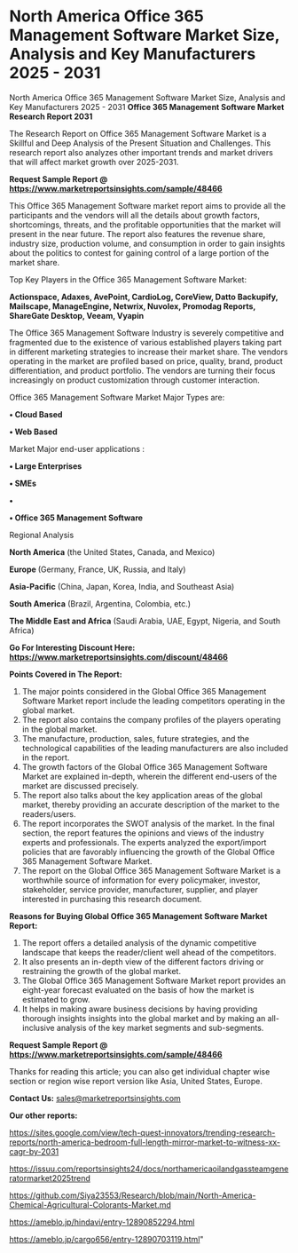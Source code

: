 # North America Office 365 Management Software Market Size, Analysis and Key Manufacturers 2025 - 2031
North America Office 365 Management Software Market Size, Analysis and Key Manufacturers 2025 - 2031
<strong>Office 365 Management Software Market Research Report 2031</strong>

The Research Report on Office 365 Management Software Market is a Skillful and Deep Analysis of the Present Situation and Challenges. This research report also analyzes other important trends and market drivers that will affect market growth over 2025-2031.

<strong>Request Sample Report @ <a href=https://www.marketreportsinsights.com/sample/48466>https://www.marketreportsinsights.com/sample/48466</a></strong>

This Office 365 Management Software market report aims to provide all the participants and the vendors will all the details about growth factors, shortcomings, threats, and the profitable opportunities that the market will present in the near future. The report also features the revenue share, industry size, production volume, and consumption in order to gain insights about the politics to contest for gaining control of a large portion of the market share.

Top Key Players in the Office 365 Management Software Market:

<strong>Actionspace, Adaxes, AvePoint, CardioLog, CoreView, Datto Backupify, Mailscape, ManageEngine, Netwrix, Nuvolex, Promodag Reports, ShareGate Desktop, Veeam, Vyapin</strong>

The Office 365 Management Software Industry is severely competitive and fragmented due to the existence of various established players taking part in different marketing strategies to increase their market share. The vendors operating in the market are profiled based on price, quality, brand, product differentiation, and product portfolio. The vendors are turning their focus increasingly on product customization through customer interaction.

Office 365 Management Software Market Major Types are:

<strong>•  Cloud Based

•  Web Based</strong>

Market Major end-user applications :

<strong>•  Large Enterprises

•  SMEs

•  

•  Office 365 Management Software</strong>

Regional Analysis

</u><strong><b>North America</b></strong> (the United States, Canada, and Mexico)

<strong><b>Europe </b></strong>(Germany, France, UK, Russia, and Italy)

<strong><b>Asia-Pacific</b></strong> (China, Japan, Korea, India, and Southeast Asia)

<strong><b>South America</b></strong> (Brazil, Argentina, Colombia, etc.)

<strong><b>The Middle East and Africa</b></strong> (Saudi Arabia, UAE, Egypt, Nigeria, and South Africa)

<strong>Go For Interesting Discount Here: <a href=https://www.marketreportsinsights.com/discount/48466>https://www.marketreportsinsights.com/discount/48466</a></strong>

<strong>Points Covered in The Report:</strong>
<ol>
  <li>The major points considered in the Global Office 365 Management Software Market report include the leading competitors operating in the global market.</li>
  <li>The report also contains the company profiles of the players operating in the global market.</li>
  <li>The manufacture, production, sales, future strategies, and the technological capabilities of the leading manufacturers are also included in the report.</li>
  <li>The growth factors of the Global Office 365 Management Software Market are explained in-depth, wherein the different end-users of the market are discussed precisely.</li>
  <li>The report also talks about the key application areas of the global market, thereby providing an accurate description of the market to the readers/users.</li>
  <li>The report incorporates the SWOT analysis of the market. In the final section, the report features the opinions and views of the industry experts and professionals. The experts analyzed the export/import policies that are favorably influencing the growth of the Global Office 365 Management Software Market.</li>
  <li>The report on the Global Office 365 Management Software Market is a worthwhile source of information for every policymaker, investor, stakeholder, service provider, manufacturer, supplier, and player interested in purchasing this research document.</li>
</ol>
<strong>Reasons for Buying Global Office 365 Management Software Market Report:</strong>

<ol>
  <li>The report offers a detailed analysis of the dynamic competitive landscape that keeps the reader/client well ahead of the competitors.</li>
  <li>It also presents an in-depth view of the different factors driving or restraining the growth of the global market.</li>
  <li>The Global Office 365 Management Software Market report provides an eight-year forecast evaluated on the basis of how the market is estimated to grow.</li>
  <li>It helps in making aware business decisions by having providing thorough insights insights into the global market and by making an all-inclusive analysis of the key market segments and sub-segments.</li>
</ol>
<strong>Request Sample Report @ <a href=https://www.marketreportsinsights.com/sample/48466>https://www.marketreportsinsights.com/sample/48466</a></strong>


Thanks for reading this article; you can also get individual chapter wise section or region wise report version like Asia, United States, Europe.

<strong>Contact Us:</strong>
sales@marketreportsinsights.com

<strong>Our other reports:</strong>

<a href=https://sites.google.com/view/tech-quest-innovators/trending-research-reports/north-america-bedroom-full-length-mirror-market-to-witness-xx-cagr-by-2031>https://sites.google.com/view/tech-quest-innovators/trending-research-reports/north-america-bedroom-full-length-mirror-market-to-witness-xx-cagr-by-2031</a>

<a href=https://issuu.com/reportsinsights24/docs/northamericaoilandgassteamgeneratormarket2025trend>https://issuu.com/reportsinsights24/docs/northamericaoilandgassteamgeneratormarket2025trend</a>

<a href=https://github.com/Siya23553/Research/blob/main/North-America-Chemical-Agricultural-Colorants-Market.md>https://github.com/Siya23553/Research/blob/main/North-America-Chemical-Agricultural-Colorants-Market.md</a>

<a href=https://ameblo.jp/hindavi/entry-12890852294.html>https://ameblo.jp/hindavi/entry-12890852294.html</a>

<a href=https://ameblo.jp/cargo656/entry-12890703119.html>https://ameblo.jp/cargo656/entry-12890703119.html</a>"
